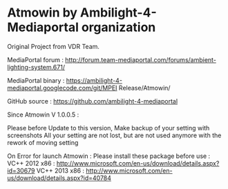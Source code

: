 # Atmowin by Ambilight-4-Mediaportal organization
Original Project from VDR Team.

MediaPortal forum :
http://forum.team-mediaportal.com/forums/ambient-lighting-system.671/

MediaPortal binary :
https://ambilight-4-mediaportal.googlecode.com/git/MPEI Release/Atmowin/

GitHub source :
https://github.com/ambilight-4-mediaportal

Since Atmowin V 1.0.0.5 :

Please before Update to this version, Make backup of your setting with screenshots
All your setting are not lost, but are not used anymore with the rework of moving setting

 On Error for launch Atmowin :
 Please install these package before use :
 VC++ 2012 x86 : http://www.microsoft.com/en-us/download/details.aspx?id=30679
 VC++ 2013 x86 : http://www.microsoft.com/en-us/download/details.aspx?id=40784
